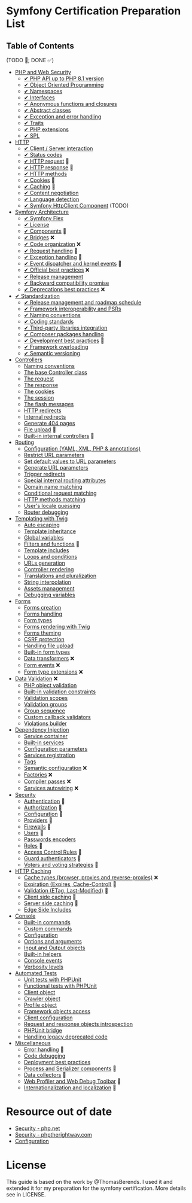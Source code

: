 # Symfony Certification Preparation List

## Table of Contents
(TODO 🎯; DONE ✅)

- [PHP and Web Security](/topics/php-and-web-security.md)
    - [✔︎ PHP API up to PHP 8.1 version](/topics/php-and-web-security.md#php-api-up-to-php-81-version)
    - [✔︎ Object Oriented Programming](/topics/php-and-web-security.md#object-oriented-programming)
    - [✔︎ Namespaces](/topics/php-and-web-security.md#namespaces)
    - [✔︎ Interfaces](/topics/php-and-web-security.md#interfaces)
    - [✔︎ Anonymous functions and closures](/topics/php-and-web-security.md#anonymous-functions-and-closures)
    - [✔︎ Abstract classes](/topics/php-and-web-security.md#abstract-classes)
    - [✔︎ Exception and error handling](/topics/php-and-web-security.md#exception-and-error-handling)
    - [✔︎ Traits](/topics/php-and-web-security.md#traits)
    - [✔︎ PHP extensions](/topics/php-and-web-security.md#php-extensions)
    - [✔︎ SPL](/topics/php-and-web-security.md#spl)
- [HTTP](/topics/http.md)
    - [✔︎ Client / Server interaction](/topics/http.md#client--server-interaction)
    - [✔︎ Status codes](/topics/http.md#status-codes)
    - [✔︎ HTTP request](/topics/http.md#http-request) 🎯
    - [✔︎ HTTP response](/topics/http.md#http-response) 🎯
    - [✔︎ HTTP methods](/topics/http.md#http-methods)
    - [✔︎ Cookies](/topics/http.md#cookies) 🎯
    - [✔︎ Caching](/topics/http.md#caching) 🎯
    - [✔︎ Content negotiation](/topics/http.md#content-negotiation)
    - [✔︎ Language detection](/topics/http.md#language-detection)
    - [✔︎ Symfony HttpClient Component](/topics/http.md) (TODO)
- [Symfony Architecture](/topics/symfony-architecture.md)
    - [✔︎ Symfony Flex](/topics/symfony-architecture.md#symfony-flex)
    - [✔︎ License](/topics/symfony-architecture.md#license)
    - [✔︎ Components](/topics/symfony-architecture.md#components) 🎯
    - [✔︎ Bridges](/topics/symfony-architecture.md#bridges) ❌
    - [✔︎ Code organization](/topics/symfony-architecture.md#code-organization) ❌
    - [✔︎ Request handling](/topics/symfony-architecture.md#request-handling) 🎯
    - [✔︎ Exception handling](/topics/symfony-architecture.md#exception-handling) 🎯
    - [✔︎ Event dispatcher and kernel events](/topics/symfony-architecture.md#event-dispatcher-and-kernel-events) 🎯
    - [✔︎ Official best practices](/topics/symfony-architecture.md#official-best-practices) ❌
    - [✔︎ Release management](/topics/symfony-architecture.md#release-management)
    - [✔︎ Backward compatibility promise](/topics/symfony-architecture.md#backward-compatibility-promise)
    - [✔︎ Deprecations best practices](/topics/symfony-architecture.md#deprecations-best-practices) ❌
- [✔︎ Standardization](/topics/standardization.md)
    - [✔︎ Release management and roadmap schedule](/topics/standardization.md#release-management-and-roadmap-schedule)
    - [✔︎ Framework interoperability and PSRs](/topics/standardization.md#framework-interoperability-and-psrs)
    - [✔︎ Naming conventions](/topics/standardization.md#naming-conventions)
    - [✔︎ Coding standards](/topics/standardization.md#coding-standards)
    - [✔︎ Third-party libraries integration](/topics/standardization.md#third-party-libraries-integration)
    - [✔︎ Composer packages handling](/topics/standardization.md#composer-packages-handling)
    - [✔︎ Development best practices](/topics/standardization.md#development-best-practices) 🎯
    - [✔︎ Framework overloading](/topics/standardization.md#framework-overloading)
    - [✔︎ Semantic versioning](/topics/standardization.md#semantic-versioning)
- [Controllers](/topics/controllers.md) 
    - [Naming conventions](/topics/controllers.md#naming-conventions)
    - [The base Controller class](/topics/controllers.md#the-base-controller-class)
    - [The request](/topics/controllers.md#the-request)
    - [The response](/topics/controllers.md#the-response)
    - [The cookies](/topics/controllers.md#the-cookies)
    - [The session](/topics/controllers.md#the-session)
    - [The flash messages](/topics/controllers.md#the-flash-messages)
    - [HTTP redirects](/topics/controllers.md#http-redirects)
    - [Internal redirects](/topics/controllers.md#internal-redirects)
    - [Generate 404 pages](/topics/controllers.md#generate-404-pages)
    - [File upload](/topics/controllers.md#file-upload) 🎯
    - [Built-in internal controllers](/topics/controllers.md#built-in-internal-controllers) 🎯
- [Routing](/topics/routing.md)
    - [Configuration (YAML, XML, PHP & annotations)](/topics/routing.md#configuration-yaml-xml-php--annotations)
    - [Restrict URL parameters](/topics/routing.md#restrict-url-parameters)
    - [Set default values to URL parameters](/topics/routing.md#set-default-values-to-url-parameters)
    - [Generate URL parameters](/topics/routing.md#generate-url-parameters)
    - [Trigger redirects](/topics/routing.md#trigger-redirects)
    - [Special internal routing attributes](/topics/routing.md#special-internal-routing-attributes)
    - [Domain name matching](/topics/routing.md#domain-name-matching)
    - [Conditional request matching](/topics/routing.md#conditional-request-matching)
    - [HTTP methods matching](/topics/routing.md#http-methods-matching)
    - [User's locale guessing](/topics/routing.md#users-locale-guessing)
    - [Router debugging](/topics/routing.md#router-debugging)
- [Templating with Twig](/topics/templating-with-twig.md)
    - [Auto escaping](/topics/templating-with-twig.md#auto-escaping)
    - [Template inheritance](/topics/templating-with-twig.md#template-inheritance)
    - [Global variables](/topics/templating-with-twig.md#global-variables)
    - [Filters and functions](/topics/templating-with-twig.md#filters-and-functions) 🎯
    - [Template includes](/topics/templating-with-twig.md#template-includes)
    - [Loops and conditions](/topics/templating-with-twig.md#loops-and-conditions)
    - [URLs generation](/topics/templating-with-twig.md#urls-generation)
    - [Controller rendering](/topics/templating-with-twig.md#controller-rendering)
    - [Translations and pluralization](/topics/templating-with-twig.md#translations-and-pluralization)
    - [String interpolation](/topics/templating-with-twig.md#string-interpolation)
    - [Assets management](/topics/templating-with-twig.md#assets-management)
    - [Debugging variables](/topics/templating-with-twig.md#debugging-variables)
- [Forms](/topics/forms.md)
    - [Forms creation](/topics/forms.md#forms-creation)
    - [Forms handling](/topics/forms.md#forms-handling)
    - [Form types](/topics/forms.md#form-types)
    - [Forms rendering with Twig](/topics/forms.md#forms-rendering-with-twig)
    - [Forms theming](/topics/forms.md#forms-theming)
    - [CSRF protection](/topics/forms.md#csrf-protection)
    - [Handling file upload](/topics/forms.md#handling-file-upload)
    - [Built-in form types](/topics/forms.md#built-in-form-types)
    - [Data transformers](/topics/forms.md#data-transformers) ❌
    - [Form events](/topics/forms.md#form-events) ❌
    - [Form type extensions](/topics/forms.md#form-type-extensions) ❌
- [Data Validation](/topics/data-validation.md) ❌
    - [PHP object validation](/topics/data-validation.md#php-object-validation)
    - [Built-in validation constraints](/topics/data-validation.md#built-in-validation-constraints)
    - [Validation scopes](/topics/data-validation.md#validation-scopes)
    - [Validation groups](/topics/data-validation.md#validation-groups)
    - [Group sequence](/topics/data-validation.md#group-sequence)
    - [Custom callback validators](/topics/data-validation.md#custom-callback-validators)
    - [Violations builder](/topics/data-validation.md#violations-builder)
- [Dependency Injection](/topics/dependency-injection.md)
    - [Service container](/topics/dependency-injection.md#service-container)
    - [Built-in services](/topics/dependency-injection.md#built-in-services)
    - [Configuration parameters](/topics/dependency-injection.md#configuration-parameters)
    - [Services registration](/topics/dependency-injection.md#services-registration)
    - [Tags](/topics/dependency-injection.md#tags)
    - [Semantic configuration](/topics/dependency-injection.md#semantic-configuration) ❌
    - [Factories](/topics/dependency-injection.md#factories) ❌
    - [Compiler passes](/topics/dependency-injection.md#compiler-passes) ❌
    - [Services autowiring](/topics/dependency-injection.md#services-autowiring) ❌
- [Security](/topics/security.md)
    - [Authentication](/topics/security.md#authentication) 🎯
    - [Authorization](/topics/security.md#authorization) 🎯
    - [Configuration](/topics/security.md#configuration) 🎯
    - [Providers](/topics/security.md#providers) 🎯
    - [Firewalls](/topics/security.md#firewalls) 🎯
    - [Users](/topics/security.md#users) 🎯
    - [Passwords encoders](/topics/security.md#passwords-encoders) 
    - [Roles](/topics/security.md#roles) 🎯
    - [Access Control Rules](/topics/security.md#access-control-rules) 🎯
    - [Guard authenticators](/topics/security.md#guard-authenticators) 🎯
    - [Voters and voting strategies](/topics/security.md#voters-and-voting-strategies)  🎯
- [HTTP Caching](/topics/http-caching.md)
    - [Cache types (browser, proxies and reverse-proxies)](/topics/http-caching.md#cache-types-browser-proxies-and-reverse-proxies) ❌
    - [Expiration (Expires, Cache-Control)](/topics/http-caching.md#expiration-expires-cache-control) 🎯
    - [Validation (ETag, Last-Modified)](/topics/http-caching.md#validation-etag-last-modified) 🎯
    - [Client side caching](/topics/http-caching.md#client-side-caching) 🎯
    - [Server side caching](/topics/http-caching.md#server-side-caching) 🎯
    - [Edge Side Includes](/topics/http-caching.md#edge-side-includes)
- [Console](/topics/console.md)
    - [Built-in commands](/topics/console.md#built-in-commands)
    - [Custom commands](/topics/console.md#custom-commands)
    - [Configuration](/topics/console.md#configuration)
    - [Options and arguments](/topics/console.md#options-and-arguments)
    - [Input and Output objects](/topics/console.md#input-and-output-objects)
    - [Built-in helpers](/topics/console.md#built-in-helpers)
    - [Console events](/topics/console.md#console-events)
    - [Verbosity levels](/topics/console.md#verbosity-levels)
- [Automated Tests](/topics/automated-tests.md)
    - [Unit tests with PHPUnit](/topics/automated-tests.md#unit-tests-with-phpunit)
    - [Functional tests with PHPUnit](/topics/automated-tests.md#functional-tests-with-phpunit)
    - [Client object](/topics/automated-tests.md#client-object)
    - [Crawler object](/topics/automated-tests.md#crawler-object)
    - [Profile object](/topics/automated-tests.md#profile-object)
    - [Framework objects access](/topics/automated-tests.md#framework-objects-access)
    - [Client configuration](/topics/automated-tests.md#client-configuration)
    - [Request and response objects introspection](/topics/automated-tests.md#request-and-response-objects-introspection)
    - [PHPUnit bridge](/topics/automated-tests.md#phpunit-bridge)
    - [Handling legacy deprecated code](/topics/automated-tests.md#handling-legacy-deprecated-code)
- [Miscellaneous](/topics/miscellaneous.md)
    - [Error handling](/topics/miscellaneous.md#error-handling) 🎯
    - [Code debugging](/topics/miscellaneous.md#code-debugging)
    - [Deployment best practices](/topics/miscellaneous.md#deployment-best-practices)
    - [Process and Serializer components](/topics/miscellaneous.md#process-and-serializer-components) 🎯
    - [Data collectors](/topics/miscellaneous.md#data-collectors) 🎯
    - [Web Profiler and Web Debug Toolbar](/topics/miscellaneous.md#web-profiler-and-web-debug-toolbar) 🎯
    - [Internationalization and localization](/topics/miscellaneous.md#internationalization-and-localization) 🎯


# Resource out of date
- [Security - php.net](http://php.net/manual/en/security.php)
- [Security - phptherightway.com](http://www.phptherightway.com/#security)
- [Configuration](/topics/symfony-architecture.md#configuration)
# License
This guide is based on the work by @ThomasBerends. I used it and extended it for my preparation for the symfony certification. More details see in LICENSE.
